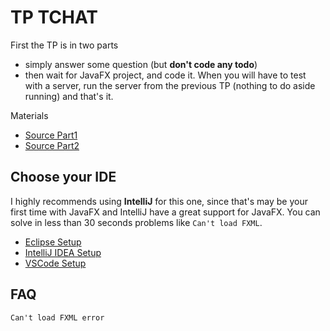 # TP TCHAT

First the TP is in two parts

* simply answer some question (but **don't code 
  any todo**)
* then wait for JavaFX project, and code it. When you
will have to test with a server, run the server
  from the previous TP (nothing to do aside running)
  and that's it.
  
Materials

* [Source Part1](download:sources/TPChat.zip)
* [Source Part2](download:sources/ChatClientJavaFX.zip)
  
## Choose your IDE

I highly recommends using **IntelliJ** for this one,
since that's may be your first time with JavaFX and
IntelliJ have a great support for JavaFX. You can solve
in less than 30 seconds problems like
``Can't load FXML``.

* [Eclipse Setup](ide/eclipse.md)
* [IntelliJ IDEA Setup](ide/idea.md)
* [VSCode Setup](ide/vsc.md)

## FAQ

``Can't load FXML error``

<blockquote class="spoiler">
</blockquote>